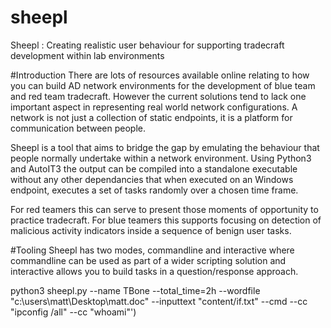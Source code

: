# sheepl
Sheepl : Creating realistic user behaviour for supporting tradecraft development within lab environments

#Introduction
There are lots of resources available online relating to how you can build AD network environments for the development of blue team and red team tradecraft. However the current solutions tend to lack one important aspect in representing real world network configurations. A network is not just a collection of static endpoints, it is a platform for communication between people.

Sheepl is a tool that aims to bridge the gap by emulating the behaviour that people normally undertake within a network environment. Using Python3 and AutoIT3 the output can be compiled into a standalone executable without any other dependancies that when executed on an Windows endpoint, executes a set of tasks randomly over a chosen time frame.

For red teamers this can serve to present those moments of opportunity to practice tradecraft.
For blue teamers this supports focusing on detection of malicious activity indicators inside a sequence of benign user tasks.


#Tooling
Sheepl has two modes, commandline and interactive where commandline can be used as part of a wider scripting solution and interactive allows you to build tasks in a question/response approach.


python3 sheepl.py --name TBone --total_time=2h --wordfile "c:\\users\\matt\\Desktop\\matt.doc" --inputtext "content/if.txt" --cmd --cc "ipconfig /all" --cc "whoami"')
